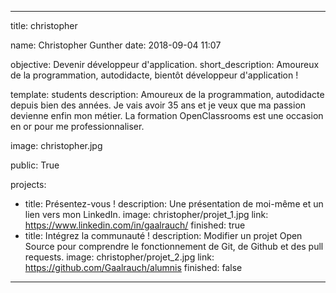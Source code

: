 ---

title: christopher

name: Christopher Gunther
date: 2018-09-04 11:07

objective: Devenir développeur d'application.
short_description: Amoureux de la programmation, autodidacte, bientôt développeur d'application !

template: students
description:
    Amoureux de la programmation, autodidacte depuis bien des années.
    Je vais avoir 35 ans et je veux que ma passion devienne enfin mon métier.
    La formation OpenClassrooms est une occasion en or pour me professionnaliser.

image: christopher.jpg

public: True

projects:
  - title: Présentez-vous !
    description: Une présentation de moi-même et un lien vers mon LinkedIn.
    image: christopher/projet_1.jpg
    link: https://www.linkedin.com/in/gaalrauch/
    finished: true
  - title: Intégrez la communauté !
    description: Modifier un projet Open Source pour comprendre le fonctionnement de Git, de Github et des pull requests. 
    image: christopher/projet_2.jpg
    link: https://github.com/Gaalrauch/alumnis
    finished: false
---